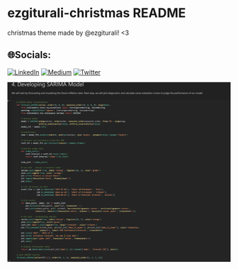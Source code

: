 # ezgiturali-christmas README

christmas theme made by @ezgiturali! <3


## 🌐Socials:
[![LinkedIn](https://img.shields.io/badge/LinkedIn-%230077B5.svg?logo=linkedin&logoColor=white)](https://linkedin.com/in/ezgituralı) [![Medium](https://img.shields.io/badge/Medium-12100E?logo=medium&logoColor=white)](https://medium.com/@ezgiturali) [![Twitter](https://img.shields.io/badge/Twitter-%231DA1F2.svg?logo=Twitter&logoColor=white)](https://twitter.com/ezgiturali) 

![alt text](https://github.com/ezgiturali/vscode-christmas-theme/blob/main/ezgiturali-christmas.png)
